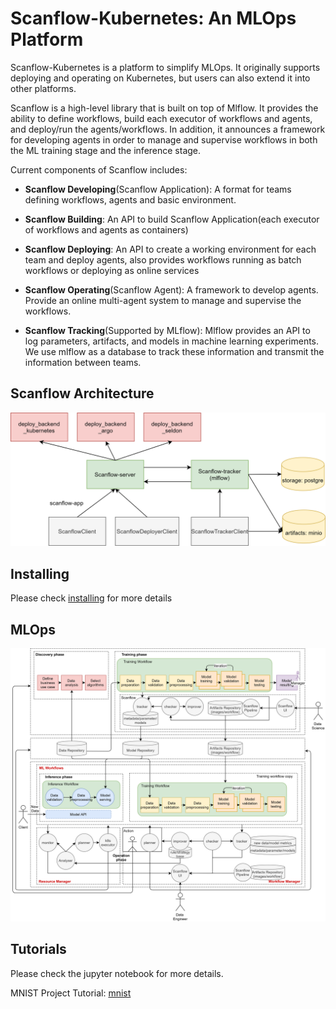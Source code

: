 # Scanflow-Kubernetes: An MLOps Platform

Scanflow-Kubernetes is a platform to simplify MLOps. It originally supports deploying and operating on Kubernetes, but users can also extend it into other platforms. 

Scanflow is a high-level library that is built on top of Mlflow. It provides the ability to define workflows, build each executor of workflows and agents, and deploy/run the agents/workflows. In addition, it announces a framework for developing agents in order to manage and supervise workflows in both the ML training stage and the inference stage. 

Current components of Scanflow includes:

- **Scanflow Developing**(Scanflow Application): A format for teams defining workflows, agents and basic environment.


- **Scanflow Building**: An API to build Scanflow Application(each executor of workflows and agents as containers)


- **Scanflow Deploying**: An API to create a working environment for each team and deploy agents, also provides workflows running as batch workflows or deploying as online services


- **Scanflow Operating**(Scanflow Agent): A framework to develop agents. Provide an online multi-agent system to manage and supervise the workflows.


- **Scanflow Tracking**(Supported by MLflow): Mlflow provides an API to log parameters, artifacts, and models in machine learning experiments. We use mlflow as a database to track these information and transmit the information between teams.


## Scanflow Architecture

![architecture](images/scanflow-architecture.png)

## Installing

Please check [installing](installer/Readme.md) for more details

## MLOps

![architecture](images/architecture.png)


## Tutorials

Please check the jupyter notebook for more details.

MNIST Project Tutorial: [mnist](tutorials/mnist/README.md)